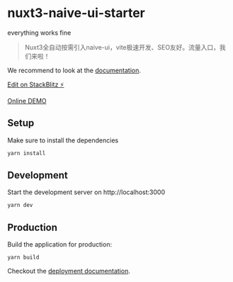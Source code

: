 # nuxt3-naive-ui-starter
everything works fine

> Nuxt3全自动按需引入naive-ui，vite极速开发、SEO友好。流量入口，我们来啦！

We recommend to look at the [documentation](https://v3.nuxtjs.org).

[Edit on StackBlitz ⚡️](https://stackblitz.com/github/Baiyuetribe/nuxt3-naive-ui-starter)

[Online DEMO](https://naiveui-nuxt3-kk2l4botq-baiyuetribe.vercel.app)
## Setup

Make sure to install the dependencies

```bash
yarn install
```

## Development

Start the development server on http://localhost:3000

```bash
yarn dev
```

## Production

Build the application for production:

```bash
yarn build
```

Checkout the [deployment documentation](https://v3.nuxtjs.org/docs/deployment).
